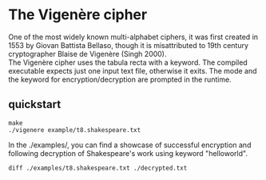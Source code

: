 # The Vigenère cipher 
One of the most widely known multi-alphabet ciphers, it was first created in 1553 by Giovan Battista Bellaso, though it is misattributed to 19th century cryptographer Blaise de Vigenère (Singh 2000).  
The Vigenère cipher uses the tabula recta with a keyword.
The compiled executable expects just one input text file, otherwise it exits. The mode and the keyword for encryption/decryption are prompted in the runtime. 

## quickstart
``` console
make
./vigenere example/t8.shakespeare.txt
```

In the ./examples/, you can find a showcase of successful encryption and following decryption of Shakespeare's work using keyword "helloworld".
``` console
diff ./examples/t8.shakespeare.txt ./decrypted.txt
```